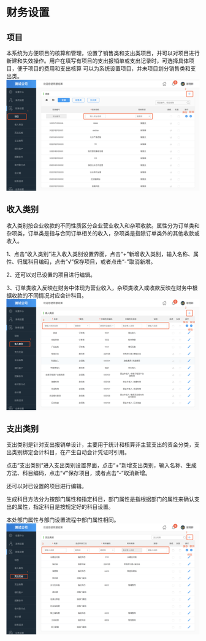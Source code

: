 # 财务设置

## 项目

本系统为方便项目的核算和管理，设置了销售类和支出类项目，并可以对项目进行新建和失效操作。用户在填写有项目的支出报销单或支出记录时，可选择具体项目，便于项目的费用和支出核算
可以为系统设置项目，并未项目划分销售类和支出类。
![](/img/xiang_mu.png)

## 收入类别

收入类别按企业收款的不同性质区分企业营业收入和杂项收款。属性分为订单类和杂项类，订单类是指与合同订单相关的收入，杂项类是指除订单类外的其他收款或收入。

1、点击“收入类别”进入收入类别设置界面，点击“+”新增收入类别，输入名称、属性、归属科目编码，点击“√”保存项目，或者点击“-”取消新增。

2、还可以对已设置的项目进行编辑。

3、订单类收入反映在财务中体现为营业收入，杂项类收入或收款反映在财务中根据收款的不同情况对应会计科目。
![](/assets/收入类别.png)

## 支出类别

支出类别是针对支出报销单设计，主要用于统计和核算非主营支出的资金分类，支出类别绑定会计科目，在产生自动会计凭证时引用。

点击“支出类别”进入支出类别设置界面，点击“+”新增支出类别，输入名称、生成方法、科目编码，点击“√”保存项目，或者点击“-”取消新增。

还可以对已设置的项目进行编辑。

生成科目方法分为按部门属性和指定科目，部门属性是指根据部门的属性来确认支出的属性，指定科目是按规定好的科目设置。 

本处部门属性与部门设置流程中部门属性相同。
![](/assets/zhi_chu_lei_bie.png)
